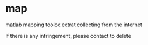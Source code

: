 # map
matlab mapping toolox extrat
collecting from the internet


If there is any infringement, please contact to delete
